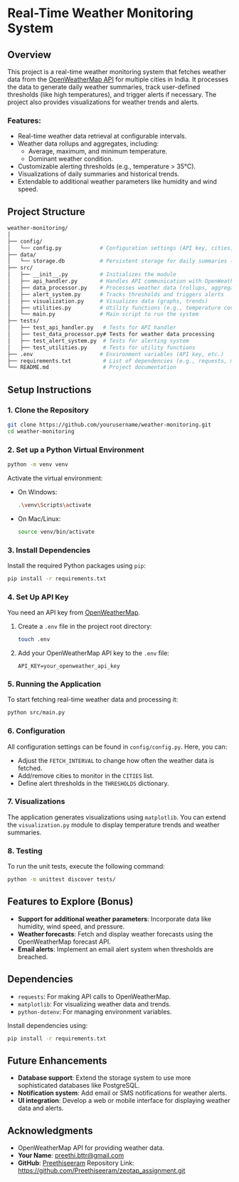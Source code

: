 
# Real-Time Weather Monitoring System

## Overview

This project is a real-time weather monitoring system that fetches weather data from the [OpenWeatherMap API](https://openweathermap.org/) for multiple cities in India. It processes the data to generate daily weather summaries, track user-defined thresholds (like high temperatures), and trigger alerts if necessary. The project also provides visualizations for weather trends and alerts.

### Features:
- Real-time weather data retrieval at configurable intervals.
- Weather data rollups and aggregates, including:
  - Average, maximum, and minimum temperature.
  - Dominant weather condition.
- Customizable alerting thresholds (e.g., temperature > 35°C).
- Visualizations of daily summaries and historical trends.
- Extendable to additional weather parameters like humidity and wind speed.

## Project Structure

```bash
weather-monitoring/
│
├── config/
│   └── config.py            # Configuration settings (API key, cities, thresholds)
├── data/
│   └── storage.db           # Persistent storage for daily summaries (SQLite or other DB)
├── src/
│   ├── __init__.py          # Initializes the module
│   ├── api_handler.py       # Handles API communication with OpenWeatherMap
│   ├── data_processor.py    # Processes weather data (rollups, aggregates)
│   ├── alert_system.py      # Tracks thresholds and triggers alerts
│   ├── visualization.py     # Visualizes data (graphs, trends)
│   ├── utilities.py         # Utility functions (e.g., temperature conversion)
│   └── main.py              # Main script to run the system
├── tests/
│   ├── test_api_handler.py   # Tests for API handler
│   ├── test_data_processor.py# Tests for weather data processing
│   ├── test_alert_system.py  # Tests for alerting system
│   ├── test_utilities.py     # Tests for utility functions
├── .env                     # Environment variables (API key, etc.)
├── requirements.txt          # List of dependencies (e.g., requests, matplotlib)
└── README.md                 # Project documentation
```

## Setup Instructions

### 1. Clone the Repository
```bash
git clone https://github.com/yourusername/weather-monitoring.git
cd weather-monitoring
```

### 2. Set up a Python Virtual Environment
```bash
python -m venv venv
```

Activate the virtual environment:
- On Windows:
  ```bash
  .\venv\Scripts\activate
  ```
- On Mac/Linux:
  ```bash
  source venv/bin/activate
  ```

### 3. Install Dependencies
Install the required Python packages using `pip`:
```bash
pip install -r requirements.txt
```

### 4. Set Up API Key
You need an API key from [OpenWeatherMap](https://home.openweathermap.org/users/sign_up).

1. Create a `.env` file in the project root directory:
   ```bash
   touch .env
   ```
2. Add your OpenWeatherMap API key to the `.env` file:
   ```
   API_KEY=your_openweather_api_key
   ```

### 5. Running the Application

To start fetching real-time weather data and processing it:
```bash
python src/main.py
```

### 6. Configuration

All configuration settings can be found in `config/config.py`. Here, you can:
- Adjust the `FETCH_INTERVAL` to change how often the weather data is fetched.
- Add/remove cities to monitor in the `CITIES` list.
- Define alert thresholds in the `THRESHOLDS` dictionary.

### 7. Visualizations

The application generates visualizations using `matplotlib`. You can extend the `visualization.py` module to display temperature trends and weather summaries.

### 8. Testing

To run the unit tests, execute the following command:
```bash
python -m unittest discover tests/
```

## Features to Explore (Bonus)
- **Support for additional weather parameters**: Incorporate data like humidity, wind speed, and pressure.
- **Weather forecasts**: Fetch and display weather forecasts using the OpenWeatherMap forecast API.
- **Email alerts**: Implement an email alert system when thresholds are breached.

## Dependencies

- `requests`: For making API calls to OpenWeatherMap.
- `matplotlib`: For visualizing weather data and trends.
- `python-dotenv`: For managing environment variables.

Install dependencies using:
```bash
pip install -r requirements.txt
```

## Future Enhancements
- **Database support**: Extend the storage system to use more sophisticated databases like PostgreSQL.
- **Notification system**: Add email or SMS notifications for weather alerts.
- **UI integration**: Develop a web or mobile interface for displaying weather data and alerts.



## Acknowledgments

- OpenWeatherMap API for providing weather data.
- **Your Name**: preethi.bttr@gmail.com
- **GitHub**: [Preethiseeram](https://github.com/Preethiseeram)
Repository Link:   https://github.com/Preethiseeram/zeotap_assignment.git

